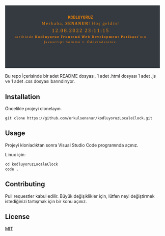 
![myClock](HW-1clock.png)

Bu repo İçerisinde bir adet README dosyası, 1 adet .html dosyası 1 adet .js ve 1 adet .css dosyası barındırıyor.


## Installation
Öncelikle projeyi clonelayın.
```
git clone https://github.com/erkulsenanur/kodluyoruzLocaleClock.git
```

## Usage
Projeyi klonladıktan sonra Visual Studio Code programında açınız.

Linux için:
```
cd kodluyoruzLocaleClock
code .
```

## Contributing
Pull requestler kabul edilir. Büyük değişiklikler için, lütfen neyi değiştirmek istediğinizi tartışmak için bir konu açınız.

## License
[MIT](https://choosealicense.com/licenses/mit/)
